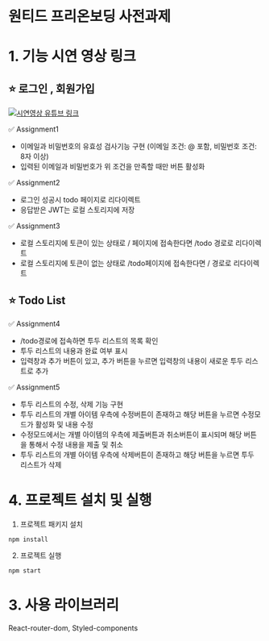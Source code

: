 # 원티드 프리온보딩 사전과제


# 1. 기능 시연 영상 링크

## ⭐️ 로그인 , 회원가입

[![시연영상 유튜브 링크](https://youtu.be/xe-nry29y70/0.jpg)](https://youtu.be/xe-nry29y70) 

✅ Assignment1

- 이메일과 비밀번호의 유효성 검사기능 구현 (이메일 조건: @ 포함, 비밀번호 조건: 8자 이상)
- 입력된 이메일과 비밀번호가 위 조건을 만족할 때만 버튼 활성화

✅ Assignment2

- 로그인 성공시 todo 페이지로 리다이렉트
- 응답받은 JWT는 로컬 스토리지에 저장

✅ Assignment3

- 로컬 스토리지에 토큰이 있는 상태로 / 페이지에 접속한다면 /todo 경로로 리다이렉트
- 로컬 스토리지에 토큰이 없는 상태로 /todo페이지에 접속한다면 / 경로로 리다이렉트

## ⭐️ Todo List


✅ Assignment4

- /todo경로에 접속하면 투두 리스트의 목록 확인
- 투두 리스트의 내용과 완료 여부 표시
- 입력창과 추가 버튼이 있고, 추가 버튼을 누르면 입력창의 내용이 새로운 투두 리스트로 추가

✅ Assignment5

- 투두 리스트의 수정, 삭제 기능 구현
- 투두 리스트의 개별 아이템 우측에 수정버튼이 존재하고 해당 버튼을 누르면 수정모드가 활성화 및 내용 수정
- 수정모드에서는 개별 아이템의 우측에 제출버튼과 취소버튼이 표시되며 해당 버튼을 통해서 수정 내용을 제출 및 취소
- 투두 리스트의 개별 아이템 우측에 삭제버튼이 존재하고 해당 버튼을 누르면 투두 리스트가 삭제



# 4. 프로젝트 설치 및 실행


1. 프로젝트 패키지 설치

```
npm install
```

2. 프로젝트 실행

```
npm start
```

# 3. 사용 라이브러리

React-router-dom, Styled-components
